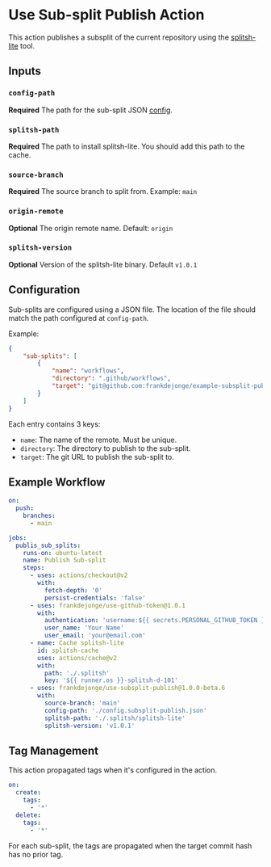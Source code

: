 # Use Sub-split Publish Action

This action publishes a subsplit of the current repository
using the [splitsh-lite](https://github.com/splitsh/lite) tool.

## Inputs

### `config-path`

**Required** The path for the sub-split JSON [config](#configuration).

### `splitsh-path`

**Required** The path to install splitsh-lite. You should add this path to the cache.

### `source-branch`

**Required** The source branch to split from. Example: `main`

### `origin-remote`

**Optional** The origin remote name. Default: `origin`

### `splitsh-version`

**Optional** Version of the splitsh-lite binary. Default `v1.0.1`

## Configuration

Sub-splits are configured using a JSON file. The location of the file
should match the path configured at `config-path`.

Example:

```json
{
    "sub-splits": [
        {
            "name": "workflows",
            "directory": ".github/workflows",
            "target": "git@github.com:frankdejonge/example-subsplit-publish.git"
        }
    ]
}
```

Each entry contains 3 keys:

* `name`: The name of the remote. Must be unique.
* `directory`: The directory to publish to the sub-split.
* `target`: The git URL to publish the sub-split to.

## Example Workflow

```yaml
on:
  push:
    branches:
      - main

jobs:
  publis_sub_splits:
    runs-on: ubuntu-latest
    name: Publish Sub-split
    steps:
      - uses: actions/checkout@v2
        with:
          fetch-depth: '0'
          persist-credentials: 'false'
      - uses: frankdejonge/use-github-token@1.0.1
        with:
          authentication: 'username:${{ secrets.PERSONAL_GITHUB_TOKEN }}'
          user_name: 'Your Name'
          user_email: 'your@email.com'
      - name: Cache splitsh-lite
        id: splitsh-cache
        uses: actions/cache@v2
        with:
          path: './.splitsh'
          key: '${{ runner.os }}-splitsh-d-101'
      - uses: frankdejonge/use-subsplit-publish@1.0.0-beta.6
        with:
          source-branch: 'main'
          config-path: './config.subsplit-publish.json'
          splitsh-path: './.splitsh/splitsh-lite'
          splitsh-version: 'v1.0.1'
```

## Tag Management

This action propagated tags when it's configured in the action.

```yaml
on:
  create:
    tags:
      - '*'
  delete:
    tags:
      - '*'
```

For each sub-split, the tags are propagated when the target commit hash has no prior tag.
